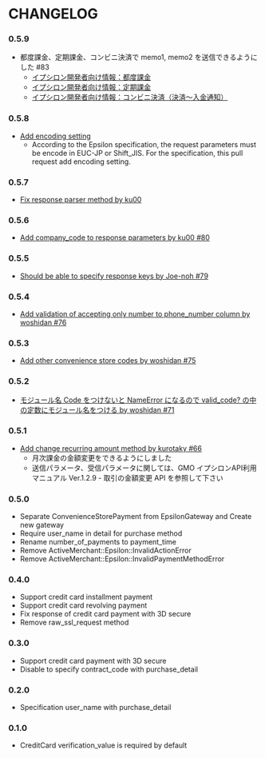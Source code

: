 # CHANGELOG

### 0.5.9

* 都度課金、定期課金、コンビニ決済で memo1, memo2 を送信できるようにした #83
  * [イプシロン開発者向け情報：都度課金](http://www.epsilon.jp/developer/each_time.html)
  * [イプシロン開発者向け情報：定期課金](http://www.epsilon.jp/developer/subscription.html)
  * [イプシロン開発者向け情報：コンビニ決済（決済～入金通知）](http://www.epsilon.jp/developer/conv.html)

### 0.5.8

* [Add encoding setting](https://github.com/pepabo/active_merchant-epsilon/pull/82)
  * According to the Epsilon specification, the request parameters must be encode in EUC-JP or Shift_JIS. For the specification, this pull request add encoding setting.
  
### 0.5.7

* [Fix response parser method by ku00](https://github.com/pepabo/active_merchant-epsilon/pull/81)

### 0.5.6

* [Add company_code to response parameters by ku00 #80](https://github.com/pepabo/active_merchant-epsilon/pull/80)

### 0.5.5

* [Should be able to specify response keys by Joe-noh #79](https://github.com/pepabo/active_merchant-epsilon/pull/79)

### 0.5.4

* [Add validation of accepting only number to phone_number column by woshidan #76](https://github.com/pepabo/active_merchant-epsilon/pull/76)

### 0.5.3

* [Add other convenience store codes by woshidan #75](https://github.com/pepabo/active_merchant-epsilon/pull/75)

### 0.5.2

* [モジュール名 Code をつけないと NameError になるので valid_code? の中の定数にモジュール名をつける by woshidan #71](https://github.com/pepabo/active_merchant-epsilon/pull/71)

### 0.5.1

* [Add change recurring amount method by kurotaky #66](https://github.com/pepabo/active_merchant-epsilon/pull/66)
  * 月次課金の金額変更をできるようにしました
  * 送信パラメータ、受信パラメータに関しては、GMO イプシロンAPI利用マニュアル Ver.1.2.9 - 取引の金額変更 API を参照して下さい

### 0.5.0

* Separate ConvenienceStorePayment from EpsilonGateway and Create new gateway
* Require user_name in detail for purchase method
* Rename number_of_payments to payment_time
* Remove ActiveMerchant::Epsilon::InvalidActionError
* Remove ActiveMerchant::Epsilon::InvalidPaymentMethodError

### 0.4.0

* Support credit card installment payment
* Support credit card revolving payment
* Fix response of credit card payment with 3D secure
* Remove raw_ssl_request method

### 0.3.0

* Support credit card payment with 3D secure
* Disable to specify contract_code with purchase_detail

### 0.2.0

* Specification user_name with purchase_detail

### 0.1.0

* CreditCard verification_value is required by default
